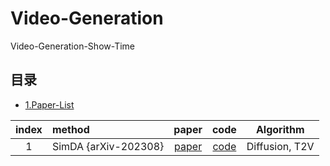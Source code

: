 # Video-Generation
Video-Generation-Show-Time

## 目录
  - [1.Paper-List](#1-Paper-List)    

| index | method  | paper | code | Algorithm |
| :----:| :---- | :----: | :----: | :----: |
| 1 | SimDA {arXiv-202308} | [paper](https://arxiv.org/pdf/2308.09710.pdf) | [code](https://github.com/ChenHsing/SimDA) | Diffusion, T2V |

